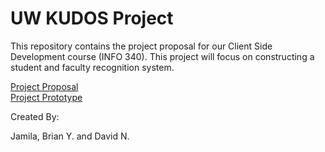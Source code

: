 # UW KUDOS Project

This repository contains the project proposal for our Client Side Development course (INFO 340). This project will focus on constructing a student and faculty recognition system.   

[Project Proposal](https://info340-au21.github.io/project-davidngo123/proposal.html)  
[Project Prototype](https://info340-au21.github.io/project-davidngo123/)

Created By:

Jamila, Brian Y. and David N. 
